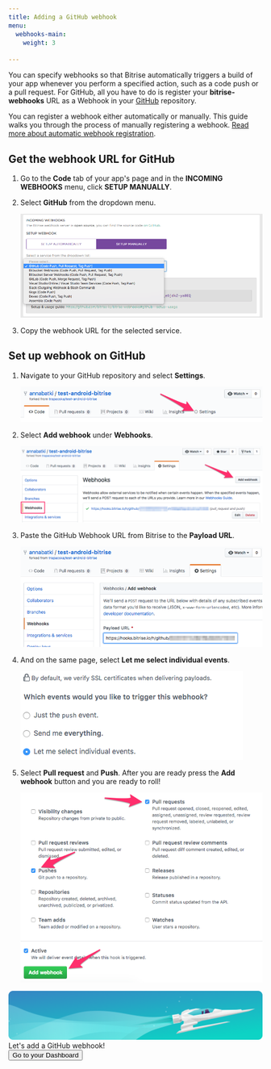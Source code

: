 ```yaml
---
title: Adding a GitHub webhook
menu:
  webhooks-main:
    weight: 3

---
```

You can specify webhooks so that Bitrise automatically triggers a build of your app whenever you perform a specified action, such as a code push or a pull request. For GitHub, all you have to do is register your **bitrise-webhooks** URL as a Webhook in your [GitHub](https://www.github.com) repository.

You can register a webhook either automatically or manually. This guide walks you through the process of manually registering a webhook. [Read more about automatic webhook registration](/webhooks/index#setting-up-incoming-webhooks-automatically/).

## Get the webhook URL for GitHub

1. Go to the **Code** tab of your app's page and in the **INCOMING WEBHOOKS** menu, click **SETUP MANUALLY**.
2. Select **GitHub** from the dropdown menu.

   ![Screenshot](/img/github-webhook-1.png)
3. Copy the webhook URL for the selected service.

## Set up webhook on GitHub

1. Navigate to your GitHub repository and select **Settings**.

   ![Screenshot](/img/webhooks/github-webhook-2.png)
2. Select **Add webhook** under **Webhooks**.

   ![Screenshot](/img/webhooks/github-webhook-3.png)
3. Paste the GitHub Webhook URL from Bitrise to the **Payload URL**.

   ![Screenshot](/img/webhooks/github-webhook-4.png)
4. And on the same page, select **Let me select individual events**.

   ![Screenshot](/img/webhooks/github-webhook-5.png)
5. Select **Pull request** and **Push**. After you are ready press the **Add webhook** button and you are ready to roll!

   ![Screenshot](/img/webhooks/github-webhook-6.png)

<div class="banner">
<img src="/assets/images/banner-bg-888x170.png" style="border: none;">
<div class="deploy-text">Let's add a GitHub webhook!</div>
<a target="_blank" href="https://app.bitrise.io/dashboard/builds"><button class="button">Go to your Dashboard</button></a>
</div>